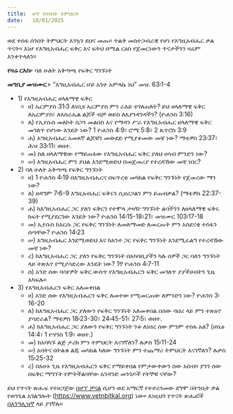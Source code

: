 ```yaml
---
title:  ሆፕ የሰንበት ትምህርት
date:   10/01/2025
---
```


ወደ ተስፋ ሰንበት ትምህርት እንኳን ደህና መጡ። ጥልቅ መስተጋብራዊ የሆነ የእግዚአብሔር ቃል ጥናት። እነሆ የእግዚአብሔር ፍቅር እና ፍትህ በሚል ርዕስ የጀመርነውን ጥናታችንን ዛሬም እንቀጥላለን።

**የዛሬ ርእስ፦** ባለ ሁለት አቅጣጫ የፍቅር ግንኙነት

**መግቢያ መዝሙር ፦** “እግዚአብሔር ሆይ አንተ አምላኬ ነህ” መዝ. 63፡1-4

- 1\) የእግዚአብሔር ዘላለማዊ ፍቅር
  - ሀ\) ኤርምያስ 31፡3 ለነቢዩ ኤርምያስ ምን ራእይ ተገለጠለት? ይህ ዘላለማዊ ፍቅር ለኤርምያስ፣ ለእስራኤል ልጆች ብቻ ወይስ ለእያንዳንዳችን? (ዮሐንስ 3:16)
  - ለ\) የኢየሱስ መለኮት ስጋን መልበስ እና የማዳን ሥራ የእግዚአብሔር ዘላለማዊ ፍቅር መገለጥ የሆነው እንዴት ነው? 1 ዮሐንስ 4:9፣ ሮሜ 5:8፣ 2 ጴጥሮስ 3:9 
  - ሐ\) እግዚአብሔር አመጸኛ ልጆቹን መውደድ የሚያቆመው መቼ ነው? ማቴዎስ 23፡37፣ ሕዝ 33፡11፣ ወዘተ.
  - መ\) ስለ ዘላለማዊው የማይጠፋው የእግዚአብሔር ፍቅር ያለህ ሀሳብ ምንድን ነው?
  - ሠ\) እግዚአብሔር ምን ያህል እንደሚወድህ በመጀመሪያ የተረዳኸው መቼ ነበር?
- 2\) ባለ ሁለት አቅጣጫ የፍቅር ግንኙነት
  - ሀ\) 1 ዮሐንስ 4፡19 በእግዚአብሔርና በፍጥረቱ መካከል የፍቅር ግንኙነት የጀመረው ማን ነው?
  - ለ\) ዘዳግም 7፡6-9 እግዚአብሔር ፍቅሩን ሲዘረጋልን ምን ይጠብቃል? (ማቴዎስ 22:37-39)
  - ሐ\) ከእግዚአብሔር ጋር ያለን ፍቅርን የተሞላ ታዛዥ ግንኙነት ልባችንን ለዘላለማዊ ፍቅሩ ክፍት የሚያደርገው እንዴት ነው? ዮሐንስ 14፡15-18፣21፣ መዝሙር 103፡17-18
  - መ\) ኢየሱስ ከእርሱ ጋር የፍቅር ግንኙነት ለመለማመድ ለመረጡት ምን አስደናቂ ተስፋን ሰጣቸው? ዮሐንስ 14፡23
  - ሠ\) እግዚአብሔር እንደሚወድህ እና ከአንተ ጋር የፍቅር ግንኙነት እንደሚፈልግ የተረዳኸው መቼ ነው?
  - ረ\) ከእግዚአብሔር ጋር ያለን የፍቅር ግንኙነት በአካባቢያችን ካሉ ሰዎች ጋር ባለን ግንኙነት ላይ ተጽእኖ የሚያሳድረው እንዴት ነው? 1ኛ ዮሐንስ 4፡7-11
  - ሰ\) አንድ ሰው ባሳየዎት ፍቅር ውስጥ የእግዚአብሔርን ፍቅር መገለጥ ያያችሁበትን ጊዜ አካፍሉ።
- 3\) የእግዚአብሔርን ፍቅር አለመቀበል
  - ሀ\) አንድ ሰው የእግዚአብሔርን ፍቅር ለመተው የሚመርጠው ለምንድን ነው? ዮሐንስ 3፡16-20
  - ለ\) ከእግዚአብሔር ጋር ያለውን የፍቅር ግንኙነት አለመቀበል በሰው ባህሪ ላይ ምን ተጽዕኖ ያሳድራል? ማቴዎስ 18፡23-30፣ 24፡45-51፣ 27፡5፣ ወዘተ.
  - ሐ\) ከእግዚአብሔር ጋር ያለውን የፍቅር ግንኙነት ንቆ ለነበረ ሰው ምንም ተስፋ አለ? (ሆሴዕ 14:4፣ 1 ዮሃንስ 1:9፣ ወዘተ.)
  - መ\) ከአባካኙ ልጅ ታሪክ ምን ትምህርት እናገኛለን? ሉቃስ 15፡11-24
  - ሠ\) አባትና በትልቁ ልጁ መካከል ካለው ግንኙነት ምን ተጨማሪ ትምህርት እናገኛለን? ሉቃስ 15፡25-32
  - ረ\) በአሁኑ ጊዜ የእግዚአብሔርን ፍቅር የማይቀበል የምታውቀውን ሰው አስብ። ያንን ሰው በፍቅር ማግኘት የምትችልባቸው አንዳንድ መንገዶች የትኞቹ ናቸው?

ይህ የጥናት ጽሑፍ የተዘጋጀው [በሆፕ ቻናል](https://www.hopetv.org/hopess/)  ሲሆን ወደ አማርኛ የተተረጎመው ደግሞ በትንቢት ቃል የወንጌል አገልግሎት (https://www.yetnbitkal.org) ነው። እነዚህን የጥናት ጽሑፎች [በእንግሊዝኛ](https://www.hopetv.org/shows/hopess/study-guides/) ላይ ያገኛሉ።